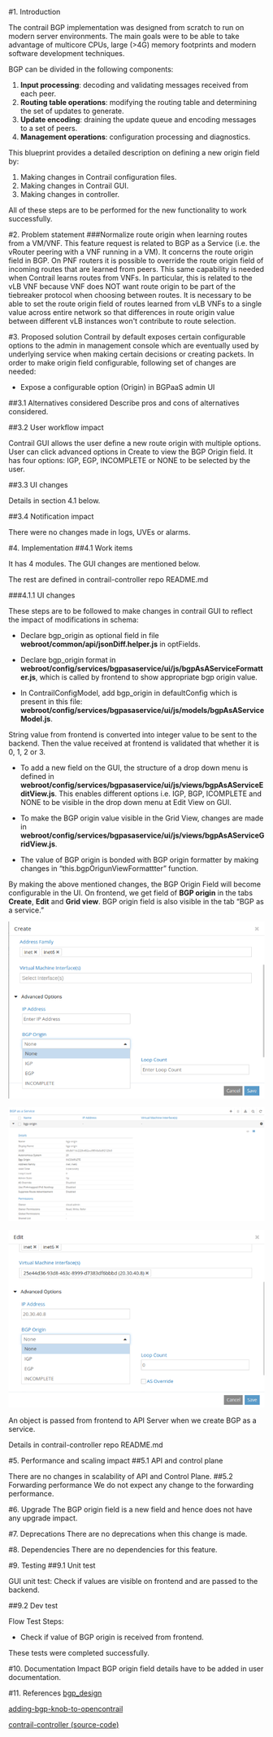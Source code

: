 
#1. Introduction

The contrail BGP implementation was designed from scratch to run on modern 
server environments. The main goals were to be able to take advantage of 
multicore CPUs, large (>4G) memory footprints and modern software development 
techniques.

BGP can be divided in the following components:

1. **Input processing**: decoding and validating messages received from each 
peer.
2. **Routing table operations**: modifying the routing table and determining 
the set of updates to generate.
3. **Update encoding**: draining the update queue and encoding messages to a 
set of peers.
4. **Management operations**: configuration processing and diagnostics.

This blueprint provides a detailed description on defining a new origin field 
by:

1. Making changes in Contrail configuration files.
2. Making changes in Contrail GUI.
3. Making changes in controller.

All of these steps are to be performed for the new functionality to work 
successfully.

#2. Problem statement
###Normalize route origin when learning routes from a VM/VNF.
This feature request is related to BGP as a Service (i.e. the vRouter peering 
with a VNF running in a VM). It concerns the route origin field in BGP. On 
PNF routers it is possible to override the route origin field of incoming 
routes that are learned from peers. This same capability is needed when 
Contrail learns routes from VNFs. In particular, this is related to the vLB 
VNF because VNF does NOT want route origin to be part of the tiebreaker 
protocol when choosing between routes. It is necessary to be able to set the 
route origin field of routes learned from vLB VNFs to a single value across 
entire network so that differences in route origin value between different 
vLB instances won't contribute to route selection.

#3. Proposed solution
Contrail by default exposes certain configurable options to the admin in 
management console which are eventually used by underlying service when 
making certain decisions or creating packets. In order to make origin field 
configurable, following set of changes are needed:

+ Expose a configurable option (Origin) in BGPaaS admin UI

##3.1 Alternatives considered
Describe pros and cons of alternatives considered.

##3.2 User workflow impact

Contrail GUI allows the user define a new route origin with multiple options. 
User can click advanced options in Create to view the BGP Origin field. It 
has four options: IGP, EGP, INCOMPLETE or NONE to be selected by the user.

##3.3 UI changes

Details in section 4.1 below.

##3.4 Notification impact

There were no changes made in logs, UVEs or alarms.

#4. Implementation
##4.1  Work items

It has 4 modules. The GUI changes are mentioned below.

The rest are defined in contrail-controller repo README.md

###4.1.1 UI changes

These steps are to be followed to make changes in contrail GUI to reflect the 
impact of modifications in schema:

+ Declare bgp_origin as optional field in file 
**webroot/common/api/jsonDiff.helper.js** in optFields.

+ Declare bgp_origin format in 
**webroot/config/services/bgpasaservice/ui/js/bgpAsAServiceFormatter.js**, 
which is called by frontend to show appropriate bgp origin value.

+ In ContrailConfigModel, add bgp_origin in defaultConfig which is present in 
this file: 
**webroot/config/services/bgpasaservice/ui/js/models/bgpAsAServiceModel.js**.

String value from frontend is converted into integer value to be sent to the 
backend.
Then the value received at frontend is validated that whether it is 0, 1, 2 
or 3.

+ To add a new field on the GUI, the structure of a drop down menu is defined 
in 
**webroot/config/services/bgpasaservice/ui/js/views/bgpAsAServiceEditView.js**.
 This enables different options i.e. IGP, BGP, ICOMPLETE and NONE to be 
visible in the drop down menu at Edit View on GUI.

+ To make the BGP origin value visible in the Grid View, changes are made in 
**webroot/config/services/bgpasaservice/ui/js/views/bgpAsAServiceGridView.js**.

+ The value of BGP origin is bonded with BGP origin formatter by making 
changes in “this.bgpOrigunViewFormattter” function.

By making the above mentioned changes, the BGP Origin Field will become 
configurable in the UI.
On frontend, we get field of **BGP origin** in the tabs **Create**, **Edit** 
and **Grid view**. BGP origin field is also visible in the tab “BGP as a 
service.”

![alt text](images/sec_4.1.1_j.png "Img 10")

![alt text](images/sec_4.1.1_k.png "Img 11")

![alt text](images/sec_4.1.1_l.png "Img 12")

An object is passed from frontend to API Server when we create BGP as a 
service.

Details in contrail-controller repo README.md

#5. Performance and scaling impact
##5.1 API and control plane

There are no changes in scalability of API and Control Plane.
##5.2 Forwarding performance
We do not expect any change to the forwarding performance.

#6. Upgrade
The BGP origin field is a new field and hence does not have any upgrade impact.

#7. Deprecations
There are no deprecations when this change is made.

#8. Dependencies
There are no dependencies for this feature.

#9. Testing
##9.1 Unit test

GUI unit test: Check if values are visible on frontend and are passed to the 
backend.

##9.2 Dev test

Flow Test Steps:

+ Check if value of BGP origin is received from frontend.

These tests were completed successfully.

#10. Documentation Impact
BGP origin field details have to be added in user documentation.

#11. References
[bgp_design](http://juniper.github.io/contrail-vnc/bgp_design.html)

[adding-bgp-knob-to-opencontrail](http://www.opencontrail.org/adding-bgp-knob-to-opencontrail/)

[contrail-controller (source-code)](https://github.com/Juniper/contrail-controller/tree/master/src/vnsw/agent)
